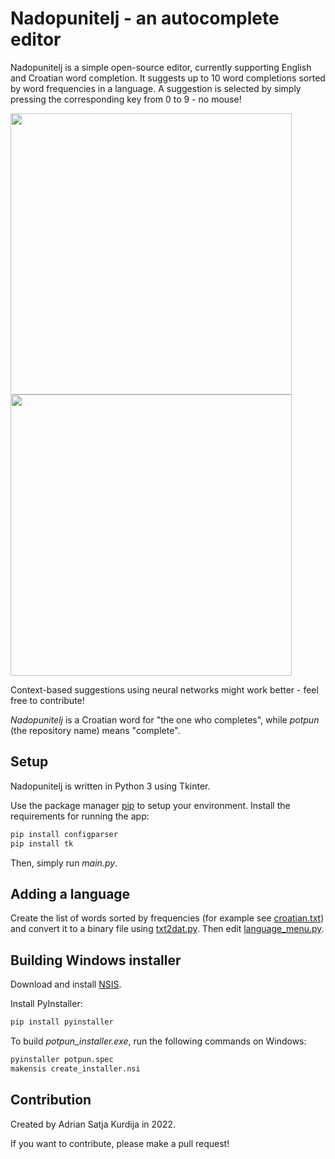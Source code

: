 # Nadopunitelj - an autocomplete editor

Nadopunitelj is a simple open-source editor, currently supporting English and Croatian word completion.
It suggests up to 10 word completions sorted by word frequencies in a language.
A suggestion is selected by simply pressing the corresponding key from 0 to 9 - no mouse!

<span>
<img src="https://blogaritam.files.wordpress.com/2022/06/example_en.png" width="450">
<img src="https://blogaritam.files.wordpress.com/2022/06/hr_example.png" width="450">
</span>

Context-based suggestions using neural networks might work better - feel free to contribute!

<em>Nadopunitelj</em> is a Croatian word for "the one who completes", while <em>potpun</em> (the repository name) means "complete".

## Setup

Nadopunitelj is written in Python 3 using Tkinter.

Use the package manager [pip](https://pip.pypa.io/en/stable) to setup your environment.
Install the requirements for running the app:

```bash
pip install configparser
pip install tk
```

Then, simply run <em>main.py</em>.

## Adding a language

Create the list of words sorted by frequencies (for example see [croatian.txt](./dictionaries/croatian.txt))
and convert it to a binary file using [txt2dat.py](./dictionaries/txt2dat.py). Then edit [language_menu.py](./language_menu.py).

## Building Windows installer

Download and install [NSIS](https://nsis.sourceforge.io/Download).

Install PyInstaller:

```bash
pip install pyinstaller
```

To build <em>potpun_installer.exe</em>, run the following commands on Windows:

```bash
pyinstaller potpun.spec
makensis create_installer.nsi
```

## Contribution

Created by Adrian Satja Kurdija in 2022.

If you want to contribute, please make a pull request!
